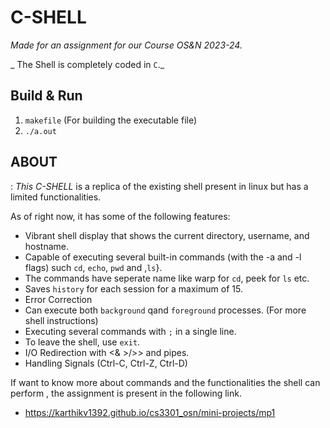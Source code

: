 # C-SHELL

_Made for an assignment for our Course OS&N 2023-24._

_ The Shell is completely coded in `C`._

## Build & Run
1. `makefile` (For building the executable file)
2. `./a.out` 

## ABOUT
: _This C-SHELL_ is a replica of the existing shell present in linux but has a limited functionalities.

As of right now, it has some of the following features:

- Vibrant shell display that shows the current directory, username, and hostname.
- Capable of executing several built-in commands (with the -a and -l flags) such `cd`, `echo`, `pwd` and ,`ls`}.
- The commands have seperate name like warp for `cd`, peek for `ls` etc.
- Saves `history` for each session for a maximum of 15.
- Error Correction
- Can execute both `background` qand `foreground` processes. (For more shell instructions)
- Executing several commands with `;` in a single line.
- To leave the shell, use `exit`.
- I/O Redirection with <& >/>> and pipes.
- Handling Signals (Ctrl-C, Ctrl-Z, Ctrl-D)

If want to know more about commands and the functionalities the shell can perform , the assignment is present in the following link.
- https://karthikv1392.github.io/cs3301_osn/mini-projects/mp1

